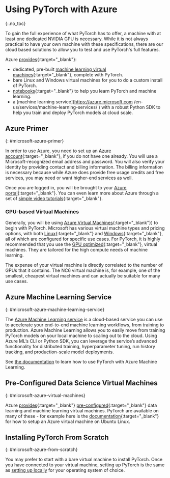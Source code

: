 # Using PyTorch with Azure
{:.no_toc}

To gain the full experience of what PyTorch has to offer, a machine with at least one dedicated NVIDIA GPU is necessary. While it is not always practical to have your own machine with these specifications, there are our cloud based solutions to allow you to test and use PyTorch's full features.

Azure [provides](https://azure.microsoft.com/en-us/services/machine-learning-services/){:target="_blank"}:

* dedicated, pre-built [machine learning virtual machines](https://azure.microsoft.com/en-us/services/virtual-machines/data-science-virtual-machines/){:target="_blank"}, complete with PyTorch.
* bare Linux and Windows virtual machines for you to do a custom install of PyTorch.
* [notebooks](https://notebooks.azure.com/pytorch){:target="_blank"} to help you learn PyTorch and machine learning.
* a [machine learning service](https://azure.microsoft.com /en-us/services/machine-learning-services/ ) with a robust Python SDK to help you train and deploy PyTorch models at cloud scale.

## Azure Primer
{: #microsoft-azure-primer}

In order to use Azure, you need to set up an [Azure account](https://azure.microsoft.com/en-us/free/){:target="_blank"}, if you do not have one already. You will use a Microsoft-recognized email address and password. You will also verify your identity by providing contact and billing information. The billing information is necessary because while Azure does provide free usage credits and free services, you may need or want higher-end services as well.

Once you are logged in, you will be brought to your [Azure portal](https://portal.azure.com/){:target="_blank"}.  You can even learn more about Azure through a set of [simple video tutorials](https://azure.microsoft.com/en-us/get-started/video/){:target="_blank"}.

### GPU-based Virtual Machines

Generally, you will be using [Azure Virtual Machines](https://azure.microsoft.com/en-us/services/virtual-machines/){:target="_blank"}) to begin with PyTorch. Microsoft has various virtual machine types and pricing options, with both [Linux](https://azure.microsoft.com/en-us/pricing/details/virtual-machines/linux/){:target="_blank"} and [Windows](https://azure.microsoft.com/en-us/pricing/details/virtual-machines/windows/){:target="_blank"}, all of which are configured for specific use cases. For PyTorch, it is highly recommended that you use the [GPU optimized](https://docs.microsoft.com/en-us/azure/virtual-machines/linux/sizes-gpu){:target="_blank"}, virtual machines. They are tailored for the high compute needs of machine learning.

The expense of your virtual machine is directly correlated to the number of GPUs that it contains. The NC6 virtual machine is, for example, one of the smallest, cheapest virtual machines and can actually be suitable for many use cases.

## Azure Machine Learning Service
{: #microsoft-azure-machine-learning-service}

The [Azure Machine Learning service](https://azure.microsoft.com/en-us/services/machine-learning-service/) is a cloud-based service you can use to accelerate your end-to-end machine learning workflows, from training to production. Azure Machine Learning allows you to easily move from training PyTorch models on your local machine to scaling out to the cloud. Using Azure ML’s CLI or Python SDK, you can leverage the service’s advanced functionality for distributed training, hyperparameter tuning, run history tracking, and production-scale model deployments.

See [the documentation](https://docs.microsoft.com/en-us/azure/machine-learning/service/how-to-train-pytorch) to learn how to use PyTorch with Azure Machine Learning.

## Pre-Configured Data Science Virtual Machines
{: #microsoft-azure-virtual-machines}

Azure [provides](https://azure.microsoft.com/en-us/services/virtual-machines/data-science-virtual-machines/){:target="_blank"} [pre-configured](https://docs.microsoft.com/en-us/azure/machine-learning/data-science-virtual-machine/){:target="_blank"} data learning and machine learning virtual machines. PyTorch are available on many of these - for example here is the [documentation](https://docs.microsoft.com/en-us/azure/machine-learning/data-science-virtual-machine/dsvm-ubuntu-intro){:target="_blank"} for how to setup an Azure virtual machine on Ubuntu Linux.

## Installing PyTorch From Scratch
{: #microsoft-azure-from-scratch}

You may prefer to start with a bare virtual machine to install PyTorch. Once you have connected to your virtual machine, setting up PyTorch is the same as [setting up locally](get-started) for your operating system of choice.
